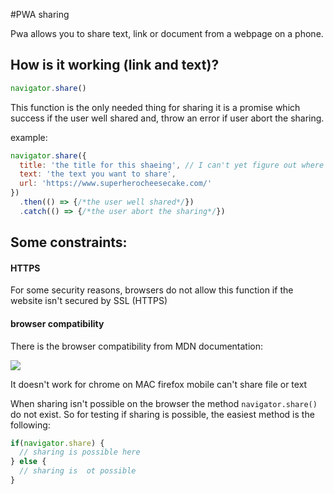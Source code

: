 #PWA sharing

Pwa allows you to share text, link or document from a webpage on a phone.

## How is it working (link and text)?

```js 
navigator.share()
```

This function is the only needed thing for sharing
it is a promise which success if the user well shared and, throw an error if user abort the sharing.

example:
```js
navigator.share({
  title: 'the title for this shaeing', // I can't yet figure out where can we see it in the sharing process
  text: 'the text you want to share',
  url: 'https://www.superherocheesecake.com/'
})
  .then(() => {/*the user well shared*/})
  .catch(() => {/*the user abort the sharing*/})

```


## Some constraints:

#### HTTPS
For some security reasons, browsers do not allow this function if the website isn't secured by SSL (HTTPS)


#### browser compatibility
There is the browser compatibility from MDN documentation:

![](images/Untitled.png)

It doesn't work for chrome on MAC
firefox mobile can't share file or text

When sharing isn't possible on the browser the method ```navigator.share()``` do not exist.
So for testing if sharing is possible, the easiest method is the following:
```js
if(navigator.share) {
  // sharing is possible here
} else {
  // sharing is  ot possible
}


```


